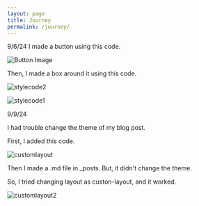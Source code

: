 ```yaml
---
layout: page
title: Journey
permalink: /journey/
---
```


9/6/24
I made a button using this code.

![Button Image]({{site.baseurl}}/images/button.png)

Then, I made a box around it using this code. 

![stylecode2]({{site.baseurl}}/images/style2.png)

![stylecode1]({{site.baseurl}}/images/style1.png)

9/9/24

I had trouble change the theme of my blog post. 
<p>First, I added this code.</p>

![customlayout]({{site.baseurl}}/images/customlayout.png)

<p>Then I made a .md file in _posts. But, it didn't change the theme. </p> 

So, I tried changing layout as custon-layout, and it worked. 

![customlayout2]({{site.baseurl}}/images/customlayout2.png)

